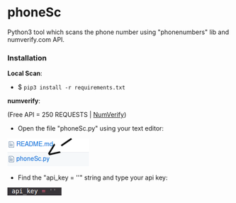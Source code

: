 # phoneSc
Python3 tool which scans the phone number using "phonenumbers" lib and numverify.com API.

### Installation
**Local Scan**:

- $ ```pip3 install -r requirements.txt```

**numverify**:

(Free API = 250 REQUESTS | [NumVerify](http://numverify.com))

- Open the file "phoneSc.py" using your text editor:

![File](/screenshots/nvinstallation.png)

- Find the "api_key = ''" string and type your api key:

![API Variable](/screenshots/nvapi.png)
